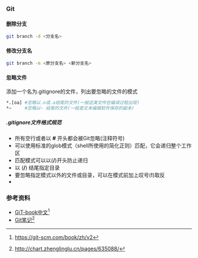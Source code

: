 ### Git

#### 删除分支

```sh
git branch -d <分支名>
```
#### 修改分支名

```sh
git branch -m <原分支名> <新分支名>
```
#### 忽略文件

添加一个名为.gitignore的文件，列出要忽略的文件的模式

```sh
*.[oa] #忽略以.o或.a结尾的文件(一般这类文件在编译过程出现)
*~     #忽略以~ 结尾的文件(一般是文本编辑软件保存的副本)
```
##### .gitignore文件格式规范

* 所有空行或者以 **#** 开头都会被Git忽略(注释符号)
* 可以使用标准的glob模式（shell所使用的简化正则）匹配，它会递归整个工作区
* 匹配模式可以以(**/**)开头防止递归
* 以  \(**/**)  结尾指定目录
* 要忽略指定模式以外的文件或目录，可以在模式前加上叹号(**!**)取反
* 








### 参考资料

* [GiT-book中文](https://git-scm.com/book/zh/v2)[^1]
* [Git笔记](http://chart.zhenglinglu.cn/pages/635088/)[^2]

[^1]:https://git-scm.com/book/zh/v2
[^2]:http://chart.zhenglinglu.cn/pages/635088/